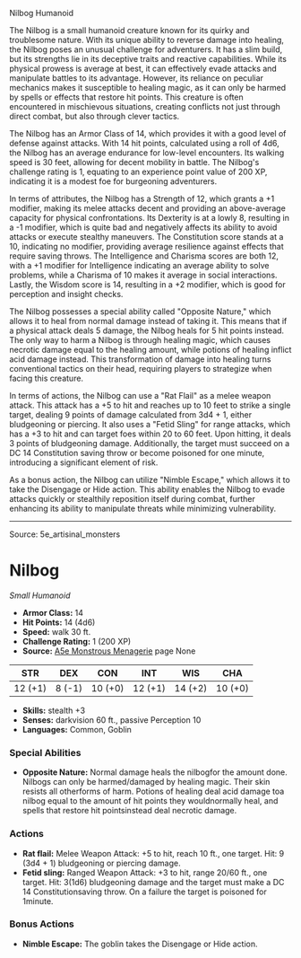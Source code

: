 <MonsterName/>Nilbog</MonsterName>
<CreatureType/>Humanoid</CreatureType>

<summary>The Nilbog is a small humanoid creature known for its quirky and troublesome nature. With its unique ability to reverse damage into healing, the Nilbog poses an unusual challenge for adventurers. It has a slim build, but its strengths lie in its deceptive traits and reactive capabilities. While its physical prowess is average at best, it can effectively evade attacks and manipulate battles to its advantage. However, its reliance on peculiar mechanics makes it susceptible to healing magic, as it can only be harmed by spells or effects that restore hit points. This creature is often encountered in mischievous situations, creating conflicts not just through direct combat, but also through clever tactics.</summary>

<detail>

The Nilbog has an Armor Class of 14, which provides it with a good level of defense against attacks. With 14 hit points, calculated using a roll of 4d6, the Nilbog has an average endurance for low-level encounters. Its walking speed is 30 feet, allowing for decent mobility in battle. The Nilbog's challenge rating is 1, equating to an experience point value of 200 XP, indicating it is a modest foe for burgeoning adventurers.

In terms of attributes, the Nilbog has a Strength of 12, which grants a +1 modifier, making its melee attacks decent and providing an above-average capacity for physical confrontations. Its Dexterity is at a lowly 8, resulting in a -1 modifier, which is quite bad and negatively affects its ability to avoid attacks or execute stealthy maneuvers. The Constitution score stands at a 10, indicating no modifier, providing average resilience against effects that require saving throws. The Intelligence and Charisma scores are both 12, with a +1 modifier for Intelligence indicating an average ability to solve problems, while a Charisma of 10 makes it average in social interactions. Lastly, the Wisdom score is 14, resulting in a +2 modifier, which is good for perception and insight checks.

The Nilbog possesses a special ability called "Opposite Nature," which allows it to heal from normal damage instead of taking it. This means that if a physical attack deals 5 damage, the Nilbog heals for 5 hit points instead. The only way to harm a Nilbog is through healing magic, which causes necrotic damage equal to the healing amount, while potions of healing inflict acid damage instead. This transformation of damage into healing turns conventional tactics on their head, requiring players to strategize when facing this creature.

In terms of actions, the Nilbog can use a "Rat Flail" as a melee weapon attack. This attack has a +5 to hit and reaches up to 10 feet to strike a single target, dealing 9 points of damage calculated from 3d4 + 1, either bludgeoning or piercing. It also uses a "Fetid Sling" for range attacks, which has a +3 to hit and can target foes within 20 to 60 feet. Upon hitting, it deals 3 points of bludgeoning damage. Additionally, the target must succeed on a DC 14 Constitution saving throw or become poisoned for one minute, introducing a significant element of risk.

As a bonus action, the Nilbog can utilize "Nimble Escape," which allows it to take the Disengage or Hide action. This ability enables the Nilbog to evade attacks quickly or stealthily reposition itself during combat, further enhancing its ability to manipulate threats while minimizing vulnerability.</detail>



---

Source: 5e_artisinal_monsters

# Nilbog

*Small* *Humanoid*

- **Armor Class:** 14
- **Hit Points:** 14 (4d6)
- **Speed:** walk 30 ft.
- **Challenge Rating:** 1 (200 XP)
- **Source:** [A5e Monstrous Menagerie](https://enpublishingrpg.com/products/level-up-monstrous-menagerie-a5e) page None

| STR | DEX | CON | INT | WIS | CHA |
| --- | --- | --- | --- | --- | --- |
| 12 (+1) | 8 (-1) | 10 (+0) | 12 (+1) | 14 (+2) | 10 (+0) |

- **Skills:** stealth +3
- **Senses:** darkvision 60 ft., passive Perception 10
- **Languages:** Common, Goblin

### Special Abilities

- **Opposite Nature:** Normal damage heals the nilbogfor the amount done. Nilbogs can only be harmed/damaged by healing magic. Their skin resists all otherforms of harm. Potions of healing deal acid damage toa nilbog equal to the amount of hit points they wouldnormally heal, and spells that restore hit pointsinstead deal necrotic damage.

### Actions

- **Rat flail:** Melee Weapon Attack: +5 to hit, reach 10 ft., one target. Hit: 9 (3d4 + 1) bludgeoning or piercing damage.
- **Fetid sling:** Ranged Weapon Attack: +3 to hit, range 20/60 ft., one target. Hit: 3(1d6) bludgeoning damage  and the target must make a DC 14 Constitutionsaving throw. On a failure  the target is poisoned for 1minute.

### Bonus Actions

- **Nimble Escape:** The goblin takes the Disengage or Hide action.




